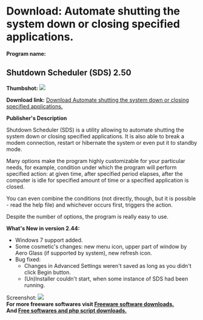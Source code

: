 # Download: Automate shutting the system down or closing specified applications.

**Program name:**

## Shutdown Scheduler (SDS) 2.50

  
**Thumbshot:** ![](http://www.freewarefiles.com/screenshot/sdsshtdwnschdle_md.jpg)   
  
**Download link:** [Download Automate shutting the system down or closing specified applications.](http://freesoftwares.boysofts.com/Shutdown-Scheduler_program_53401.html)  
  


**Publisher's Description**  
  


Shutdown Scheduler (SDS) is a utility allowing to automate shutting the system down or closing specified applications. It is also able to break a modem connection, restart or hibernate the system or even put it to standby mode. 

Many options make the program highly customizable for your particular needs, for example, condition under which the program will perform specified action: at given time, after specified period elapses, after the computer is idle for specified amount of time or a specified application is closed.

You can even combine the conditions (not directly, though, but it is possible - read the help file) and whichever occurs first, triggers the action.

Despite the number of options, the program is really easy to use.

**What's New in version 2.44:**

  * Windows 7 support added. 
  * Some cosmetic's changes: new menu icon, upper part of window by Aero Glass (if supported by system), new refresh icon. 
  * Bug fixed: 
    * Changes in Advanced Settings weren't saved as long as you didn't click Begin button. 
    * (Un)Installer couldn't start, when some instance of SDS had been running. 

  
  
Screenshot: ![](http://www.freewarefiles.com/screenshot/sdsshtdwnschdle.jpg)   
**For more freeware softwares visit [Freeware software downloads.](http://freesoftwares.boysofts.com/)**   
**And [Free softwares and php script downloads.](http://www.boysofts.com/)**
